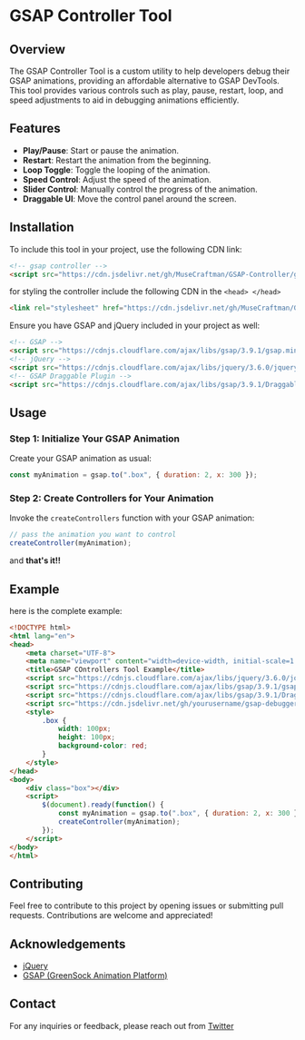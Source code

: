 # GSAP Controller Tool

## Overview

The GSAP Controller Tool is a custom utility to help developers debug their GSAP animations, providing an affordable alternative to GSAP DevTools. This tool provides various controls such as play, pause, restart, loop, and speed adjustments to aid in debugging animations efficiently.

## Features

- **Play/Pause**: Start or pause the animation.
- **Restart**: Restart the animation from the beginning.
- **Loop Toggle**: Toggle the looping of the animation.
- **Speed Control**: Adjust the speed of the animation.
- **Slider Control**: Manually control the progress of the animation.
- **Draggable UI**: Move the control panel around the screen.

## Installation

To include this tool in your project, use the following CDN link:
```html
<!-- gsap controller -->
<script src="https://cdn.jsdelivr.net/gh/MuseCraftman/GSAP-Controller/gsapController.js"></script>
```

for styling the controller include the following CDN in the `<head> </head>`
```html
<link rel="stylesheet" href="https://cdn.jsdelivr.net/gh/MuseCraftman/GSAP-Controller/gsapController.css">
```

Ensure you have GSAP and jQuery included in your project as well:
```html
<!-- GSAP -->
<script src="https://cdnjs.cloudflare.com/ajax/libs/gsap/3.9.1/gsap.min.js"></script>
<!-- jQuery -->
<script src="https://cdnjs.cloudflare.com/ajax/libs/jquery/3.6.0/jquery.min.js"></script>
<!-- GSAP Draggable Plugin -->
<script src="https://cdnjs.cloudflare.com/ajax/libs/gsap/3.9.1/Draggable.min.js"></script>
```

## Usage

### Step 1: Initialize Your GSAP Animation

Create your GSAP animation as usual:
```javascript
const myAnimation = gsap.to(".box", { duration: 2, x: 300 });
```

### Step 2: Create Controllers for Your Animation

Invoke the `createControllers` function with your GSAP animation:
```javascript
// pass the animation you want to control
createController(myAnimation);
```

and **that's it!!**

## Example

here is the complete example:
```html
<!DOCTYPE html>
<html lang="en">
<head>
    <meta charset="UTF-8">
    <meta name="viewport" content="width=device-width, initial-scale=1.0">
    <title>GSAP COntrollers Tool Example</title>
    <script src="https://cdnjs.cloudflare.com/ajax/libs/jquery/3.6.0/jquery.min.js"></script>
    <script src="https://cdnjs.cloudflare.com/ajax/libs/gsap/3.9.1/gsap.min.js"></script>
    <script src="https://cdnjs.cloudflare.com/ajax/libs/gsap/3.9.1/Draggable.min.js"></script>
    <script src="https://cdn.jsdelivr.net/gh/yourusername/gsap-debugger@v1.0.0/gsap-debugger.js"></script>
    <style>
        .box {
            width: 100px;
            height: 100px;
            background-color: red;
        }
    </style>
</head>
<body>
    <div class="box"></div>
    <script>
        $(document).ready(function() {
            const myAnimation = gsap.to(".box", { duration: 2, x: 300 });
            createController(myAnimation);
        });
    </script>
</body>
</html>
```

## Contributing

Feel free to contribute to this project by opening issues or submitting pull requests. Contributions are welcome and appreciated!

## Acknowledgements

- [jQuery](https://jquery.com/)
- [GSAP (GreenSock Animation Platform)](https://gsap.com/)

## Contact

For any inquiries or feedback, please reach out from [Twitter](https://x.com/HamzaElmoqaddam)
